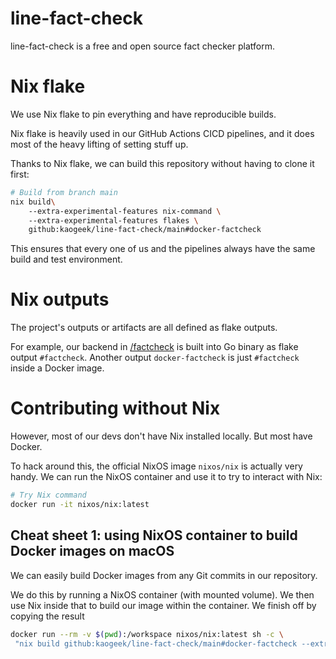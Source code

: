 # line-fact-check

line-fact-check is a free and open source fact checker platform.

# Nix flake

We use Nix flake to pin everything and have reproducible builds.

Nix flake is heavily used in our GitHub Actions CICD pipelines,
and it does most of the heavy lifting of setting stuff up.

Thanks to Nix flake, we can build this repository without having to clone it first:

```sh
# Build from branch main
nix build\ 
    --extra-experimental-features nix-command \ 
    --extra-experimental-features flakes \ 
    github:kaogeek/line-fact-check/main#docker-factcheck
```

This ensures that every one of us and the pipelines always have the same build and test environment.

# Nix outputs

The project's outputs or artifacts are all defined as flake outputs.

For example, our backend in [/factcheck](./factcheck/) is built into Go binary as flake output `#factcheck`. Another output `docker-factcheck` is just `#factcheck` inside a Docker image.

# Contributing without Nix

However, most of our devs don't have Nix installed locally. But most have Docker.

To hack around this, the official NixOS image `nixos/nix` is actually very handy.
We can run the NixOS container and use it to try to interact with Nix:

```sh
# Try Nix command
docker run -it nixos/nix:latest
```

## Cheat sheet 1: using NixOS container to build Docker images on macOS

We can easily build Docker images from any Git commits in our repository.

We do this by running a NixOS container (with mounted volume). We then use Nix inside that to build our image within the container. We finish off by copying the result

```sh
docker run --rm -v $(pwd):/workspace nixos/nix:latest sh -c \
 "nix build github:kaogeek/line-fact-check/main#docker-factcheck --extra-experimental-features nix-command --extra-experimental-features flakes && cp result /workspace/"
```
